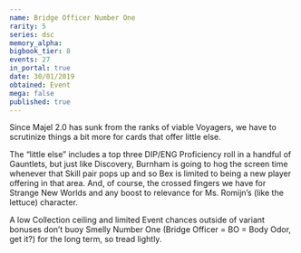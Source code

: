 ```yaml
---
name: Bridge Officer Number One
rarity: 5
series: dsc
memory_alpha:
bigbook_tier: 8
events: 27
in_portal: true
date: 30/01/2019
obtained: Event
mega: false
published: true
---
```


Since Majel 2.0 has sunk from the ranks of viable Voyagers, we have to scrutinize things a bit more for cards that offer little else.

The “little else” includes a top three DIP/ENG Proficiency roll in a handful of Gauntlets, but just like Discovery, Burnham is going to hog the screen time whenever that Skill pair pops up and so Bex is limited to being a new player offering in that area. And, of course, the crossed fingers we have for Strange New Worlds and any boost to relevance for Ms. Romijn’s (like the lettuce) character.

A low Collection ceiling and limited Event chances outside of variant bonuses don’t buoy Smelly Number One (Bridge Officer = BO = Body Odor, get it?) for the long term, so tread lightly.
